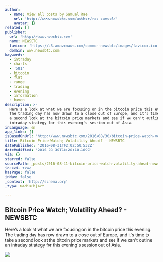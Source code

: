 ```yaml
---
author:
  - name: View all posts by Samuel Rae
    url: 'http://www.newsbtc.com/author/rae-samuel/'
    avatar: {}
related: []
publisher:
  url: 'http://www.newsbtc.com'
  name: NEWSBTC
  favicon: 'https://s3.amazonaws.com/common-newsbtc/images/favicon.ico'
  domain: www.newsbtc.com
keywords:
  - intraday
  - charts
  - '581'
  - bitcoin
  - flat
  - range
  - trading
  - evening
  - information
  - haven
description: >-
  Here's a look at what we are focusing on in the bitcoin price this evening.
  The trading day has now drawn to a close out of Europe, and it's time to take
  a second look at the bitcoin price markets and see if we can't outline an
  intraday strategy for this evening's session out of Asia.
inLanguage: en
app_links: []
isBasedOnUrl: 'http://www.newsbtc.com/2016/08/30/bitcoin-price-watch-volatility-ahead-3/'
title: Bitcoin Price Watch; Volatility Ahead? - NEWSBTC
datePublished: '2016-08-31T02:02:50.532Z'
dateModified: '2016-08-30T18:28:18.189Z'
via: {}
starred: false
sourcePath: _posts/2016-08-31-bitcoin-price-watch-volatility-ahead-newsbtc.md
inFeed: true
hasPage: false
inNav: false
_context: 'http://schema.org'
_type: MediaObject

---
```

<article style=""><h1>Bitcoin Price Watch; Volatility Ahead? - NEWSBTC</h1><p>Here's a look at what we are focusing on in the bitcoin price this evening. The trading day has now drawn to a close out of Europe, and it's time to take a second look at the bitcoin price markets and see if we can't outline an intraday strategy for this evening's session out of Asia.</p><img src="http://s3.amazonaws.com/main-newsbtc-images/2016/08/30191239/Screen-Shot-2016-08-30-at-20.05.42.png" /></article>